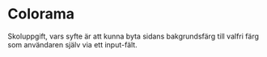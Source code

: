 # Colorama
Skoluppgift, vars syfte är att kunna byta sidans bakgrundsfärg till valfri färg som användaren själv via ett input-fält.
